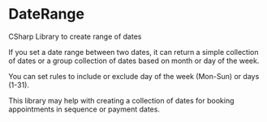 # DateRange
CSharp Library to create range of dates

If you set a date range between two dates, it can return a simple collection of dates or a group collection of dates based on month or day of the week.

You can set rules to include or exclude day of the week (Mon-Sun) or days (1-31).

This library may help with creating a collection of dates for booking appointments in sequence or payment dates.



